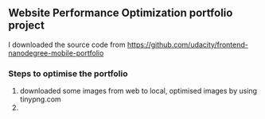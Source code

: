 ## Website Performance Optimization portfolio project

I downloaded the source code from https://github.com/udacity/frontend-nanodegree-mobile-portfolio

### Steps to optimise the portfolio
1. downloaded some images from web to local, optimised images by using tinypng.com
2.
